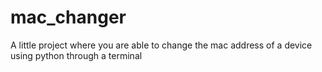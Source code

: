 # mac_changer
A little project where you are able to change the mac address of a device using python through a terminal
